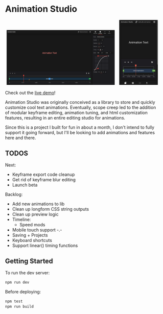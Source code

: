 # Animation Studio

<p style="text-align: center;">
<img alt="demo" src="public/demo-1.png" width="70%" /> &nbsp;&nbsp; <img alt="mobile-demo" src="public/demo-mobile-1.jpg" width="25%">
</p>

Check out the [live demo](https://css-animation-studio.vercel.app/)!

Animation Studio was originally conceived as a library to store and quickly customize cool text animations. Eventually, scope creep led to the addition of modular keyframe editing, animation tuning, and html customization features, resulting in an entire editing studio for animations.

Since this is a project I built for fun in about a month, I don't intend to fully support it going forward, but I'll be looking to add animations and features here and there.

## TODOS

Next:

* Keyframe export code cleanup
* Get rid of keyframe blur editing
* Launch beta

Backlog:

* Add new animations to lib
* Clean up longform CSS string outputs
* Clean up preview logic
* Timeline:
  * Speed mods
* Mobile touch support -.-
* Saving + Projects
* Keyboard shortcuts
* Support linear() timing functions

## Getting Started

To run the dev server:

```bash
npm run dev
```

Before deploying:

```bash
npm test
npm run build
```